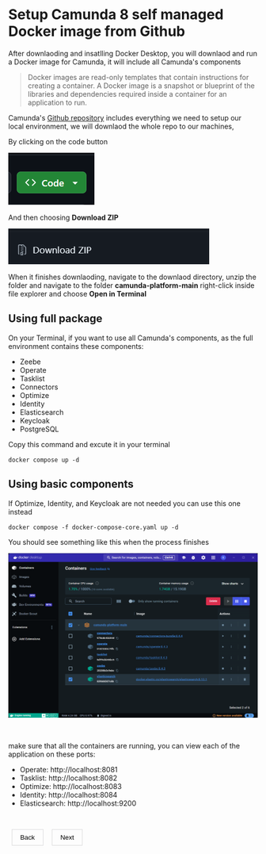 <style>
    button {
        background-color: transparent;
        padding: 0.5rem 1rem;
        cursor: pointer;
        border: none;
        box-shadow: rgba(0, 0, 0, 0.02) 0px 1px 3px 0px, rgba(27, 31, 35, 0.15) 0px 0px 0px 1px;
    }
     button a {
        text-decoration: none;
        color: black;
    }
</style>
# Setup Camunda 8 self managed Docker image from Github

After downlaoding and insatlling Docker Desktop, you will downlaod and run a Docker image for Camunda, it will include all Camunda's components 

> Docker images are read-only templates that contain instructions for creating a container. A Docker image is a snapshot or blueprint of the libraries and dependencies required inside a container for an application to run.

Camunda's [Github repository](https://github.com/camunda/camunda-platform) includes everything we need to setup our local environment, we will downlaod the whole repo to our machines, <br>

By clicking on the code button <br> 

<img src = "code.png">

And then choosing **Download ZIP**

<img src = "zip.png">

When it  finishes downlaoding, navigate to the downlaod directory, unzip the folder and navigate to the folder **camunda-platform-main** right-click inside file explorer and choose **Open in Terminal**

## Using full package

On your Terminal, if you want to use all Camunda's components, as the full environment contains these components:

* Zeebe
* Operate
* Tasklist
* Connectors
* Optimize
* Identity
* Elasticsearch
* Keycloak
* PostgreSQL

Copy this command and excute it in your terminal 

```
docker compose up -d
```

## Using basic components

If Optimize, Identity, and Keycloak are not needed you can use this one instead

```
docker compose -f docker-compose-core.yaml up -d
```

You should see something like this when the process finishes

<img src = "dockerfinal.png">

&nbsp;

make sure that all the containers are running, you can view each of the application on these ports: 

* Operate: http://localhost:8081
* Tasklist: http://localhost:8082
* Optimize: http://localhost:8083
* Identity: http://localhost:8084
* Elasticsearch: http://localhost:9200


&nbsp;

&nbsp;
<button><a href="https://emam96.github.io/Camunda_Setup/">Back</a></button>
&nbsp;
&nbsp;
<button><a href="https://emam96.github.io/Camunda_Setup/CamundaImage">Next</a></button>

